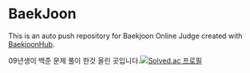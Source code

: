 # BaekJoon
This is an auto push repository for Baekjoon Online Judge created with [BaekjoonHub](https://github.com/BaekjoonHub/BaekjoonHub).

09년생이 백준 문제 풀이 한것 올린 곳입니다.[![Solved.ac
프로필](http://mazassumnida.wtf/api/v2/generate_badge?boj={handle})](https://solved.ac/whisper_serenade)
